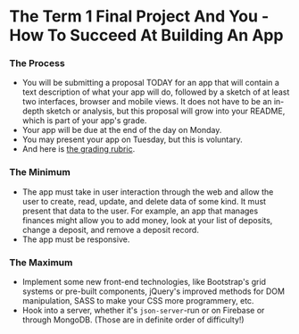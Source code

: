 # The Term 1 Final Project And You - How To Succeed At Building An App

### The Process

* You will be submitting a proposal TODAY for an app that will contain a text description of what your app will do, followed by a sketch of at least two interfaces, browser and mobile views. It does not have to be an in-depth sketch or analysis, but this proposal will grow into your README, which is part of your app's grade.
* Your app will be due at the end of the day on Monday.
* You may present your app on Tuesday, but this is voluntary.
* And here is [the grading rubric](https://docs.google.com/document/d/11Bjfzv19JBzVPqz_O4x4BbyUlSw3V4axcy6MJSG-ru8/edit?usp=sharing).


### The Minimum

* The app must take in user interaction through the web and allow the user to create, read, update, and delete data of some kind. It must present that data to the user. For example, an app that manages finances might allow you to add money, look at your list of deposits, change a deposit, and remove a deposit record.
* The app must be responsive.


### The Maximum

* Implement some new front-end technologies, like Bootstrap's grid systems or pre-built components, jQuery's improved methods for DOM manipulation, SASS to make your CSS more programmery, etc.
* Hook into a server, whether it's `json-server`-run or on Firebase or through MongoDB. (Those are in definite order of difficulty!)
